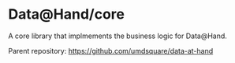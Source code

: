 # Data@Hand/core
A core library that implmements the business logic for Data@Hand.

Parent repository: https://github.com/umdsquare/data-at-hand
